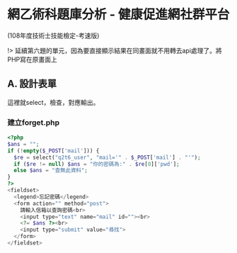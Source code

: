 # 網乙術科題庫分析 - 健康促進網社群平台
(108年度技術士技能檢定-考速版)

!> 延續第六題的單元，因為要直接顯示結果在同畫面就不用轉去api處理了。將PHP寫在原畫面上

## A. 設計表單
這裡就select，檢查，對應輸出。

### 建立forget.php
```php
<?php
$ans = "";
if (!empty($_POST['mail'])) {
  $re = select("q2t6_user", "mail='" . $_POST['mail'] . "'");
  if ($re != null) $ans = "你的密碼為:" . $re[0]['pwd'];
  else $ans = "查無此資料";
}
?>
<fieldset>
  <legend>忘記密碼</legend>
  <form action="" method="post">
    請輸入信箱以查詢密碼<br>
    <input type="text" name="mail" id=""><br>
    <?= $ans ?><br>
    <input type="submit" value="尋找">
  </form>
</fieldset>
```